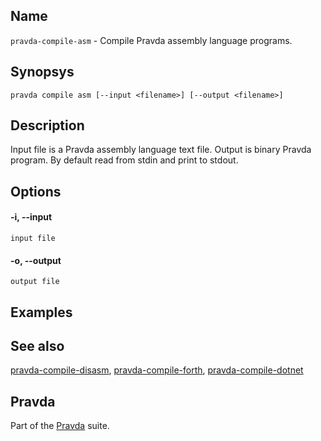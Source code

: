 ## Name
`pravda-compile-asm` - Compile Pravda assembly language programs.

## Synopsys
```
pravda compile asm [--input <filename>] [--output <filename>]
```

## Description
Input file is a Pravda assembly language text file. Output is binary Pravda
program. By default read from stdin and print to stdout.


## Options
#### -i, --input
	input file

#### -o, --output
	output file


## Examples



## See also
[pravda-compile-disasm](pravda-compile-disasm.md),
[pravda-compile-forth](pravda-compile-forth.md),
[pravda-compile-dotnet](pravda-compile-dotnet.md)


## Pravda
Part of the [Pravda](main.md) suite.
